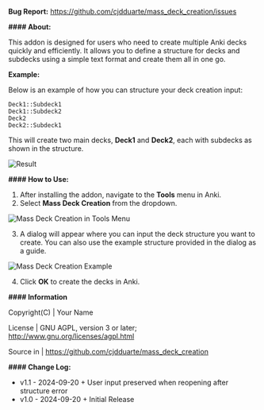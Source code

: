 
<b>Bug Report:</b> https://github.com/cjdduarte/mass_deck_creation/issues

<b>#### About:</b>

This addon is designed for users who need to create multiple Anki decks quickly and efficiently. It allows you to define a structure for decks and subdecks using a simple text format and create them all in one go.

<b>Example:</b>

Below is an example of how you can structure your deck creation input:

```
Deck1::Subdeck1
Deck1::Subdeck2
Deck2
Deck2::Subdeck1
```

This will create two main decks, **Deck1** and **Deck2**, each with subdecks as shown in the structure.

<img src="https://i.ibb.co/XtBX6TF/image.png" alt="Result"><br>

<b>#### How to Use:</b>

1. After installing the addon, navigate to the **Tools** menu in Anki.
2. Select **Mass Deck Creation** from the dropdown.

<img src="https://i.ibb.co/SXV4wpS/image.png" alt="Mass Deck Creation in Tools Menu"><br>

3. A dialog will appear where you can input the deck structure you want to create. You can also use the example structure provided in the dialog as a guide.

<img src="https://i.ibb.co/KD4PZD2/image.png" alt="Mass Deck Creation Example"><br>

4. Click **OK** to create the decks in Anki.

<b>#### Information</b>

Copyright(C)    | Your Name

License         | GNU AGPL, version 3 or later; http://www.gnu.org/licenses/agpl.html

Source in    | https://github.com/cjdduarte/mass_deck_creation

<b> #### Change Log:</b>

<ul>
  <li>v1.1 - 2024-09-20 + User input preserved when reopening after structure error</li>
  <li>v1.0 - 2024-09-20 + Initial Release</li>
</ul>
